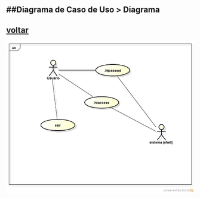 ##Diagrama de Caso de Uso > Diagrama
-
[voltar](https://github.com/gustavomathias/musicall/blob/master/documentacao_uml/README.md)
-
![alt Acesso](imagem/caso_de_uso.jpg)